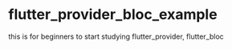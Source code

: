 # flutter_provider_bloc_example
this is for beginners to start studying flutter_provider, flutter_bloc
